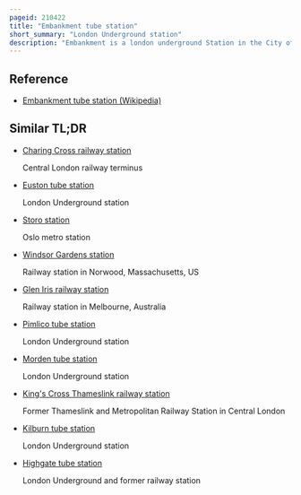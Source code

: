 ```yaml
---
pageid: 210422
title: "Embankment tube station"
short_summary: "London Underground station"
description: "Embankment is a london underground Station in the City of Westminster known during its History by various Names. It is served by the northern Circle District and the Bakerloo Lines. The Station is located on the Bakerloo Line and the Charing Cross Branch of the northern Line between Waterloo and charing Cross Stations on the Circle and District Lines it is between Westminster and Temple and is in Travelcard Zone 1. The Station has two Entrances one on Victoria Embankment and the other on Villiers Street. The Station is adjacent to Victoria Embankment Gardens and is close to Charing Cross Station, Embankment Pier, Hungerford Bridge, Cleopatra's Needle, the Royal Air Force Memorial, the Savoy Chapel and Savoy Hotel and the Playhouse and New Players Theatres."
---
```


## Reference

- [Embankment tube station (Wikipedia)](https://en.wikipedia.org/?curid=210422)

## Similar TL;DR

- [Charing Cross railway station](/tldr/en/charing-cross-railway-station)

  Central London railway terminus

- [Euston tube station](/tldr/en/euston-tube-station)

  London Underground station

- [Storo station](/tldr/en/storo-station)

  Oslo metro station

- [Windsor Gardens station](/tldr/en/windsor-gardens-station)

  Railway station in Norwood, Massachusetts, US

- [Glen Iris railway station](/tldr/en/glen-iris-railway-station)

  Railway station in Melbourne, Australia

- [Pimlico tube station](/tldr/en/pimlico-tube-station)

  London Underground station

- [Morden tube station](/tldr/en/morden-tube-station)

  London Underground station

- [King's Cross Thameslink railway station](/tldr/en/kings-cross-thameslink-railway-station)

  Former Thameslink and Metropolitan Railway Station in Central London

- [Kilburn tube station](/tldr/en/kilburn-tube-station)

  London Underground station

- [Highgate tube station](/tldr/en/highgate-tube-station)

  London Underground and former railway station
